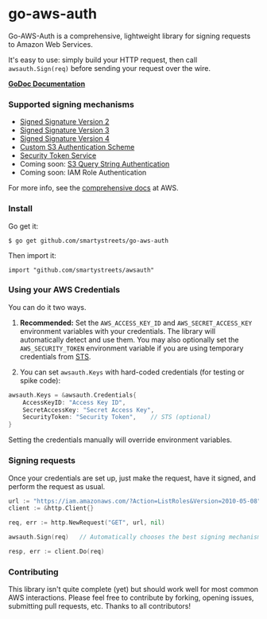go-aws-auth
===========

Go-AWS-Auth is a comprehensive, lightweight library for signing requests to Amazon Web Services.

It's easy to use: simply build your HTTP request, then call `awsauth.Sign(req)` before sending your request over the wire.

**[GoDoc Documentation](http://godoc.org/github.com/smartystreets/go-aws-auth)**


### Supported signing mechanisms

- [Signed Signature Version 2](http://docs.aws.amazon.com/general/latest/gr/signature-version-2.html)
- [Signed Signature Version 3](http://docs.aws.amazon.com/general/latest/gr/signing_aws_api_requests.html)
- [Signed Signature Version 4](http://docs.aws.amazon.com/general/latest/gr/signature-version-4.html)
- [Custom S3 Authentication Scheme](http://docs.aws.amazon.com/AmazonS3/latest/dev/RESTAuthentication.html)
- [Security Token Service](http://docs.aws.amazon.com/STS/latest/APIReference/Welcome.html)
- Coming soon: [S3 Query String Authentication](http://docs.aws.amazon.com/AmazonS3/latest/dev/S3_QSAuth.html)
- Coming soon: IAM Role Authentication

For more info, see the [comprehensive docs](http://docs.aws.amazon.com/general/latest/gr/signing_aws_api_requests.html) at AWS.


### Install

Go get it:

	$ go get github.com/smartystreets/go-aws-auth
	
Then import it:

	import "github.com/smartystreets/awsauth"


### Using your AWS Credentials

You can do it two ways.

1. **Recommended:** Set the `AWS_ACCESS_KEY_ID` and `AWS_SECRET_ACCESS_KEY` environment variables with your credentials. The library will automatically detect and use them. You may also optionally set the `AWS_SECURITY_TOKEN` environment variable if you are using temporary credentials from [STS](http://docs.aws.amazon.com/STS/latest/APIReference/Welcome.html).

2. You can set `awsauth.Keys` with hard-coded credentials (for testing or spike code):
```go
awsauth.Keys = &awsauth.Credentials{
	AccessKeyID: "Access Key ID", 
	SecretAccessKey: "Secret Access Key",
	SecurityToken: "Security Token",	// STS (optional)
}
```

Setting the credentials manually will override environment variables.



### Signing requests

Once your credentials are set up, just make the request, have it signed, and perform the request as usual.

```go
url := "https://iam.amazonaws.com/?Action=ListRoles&Version=2010-05-08"
client := &http.Client{}

req, err := http.NewRequest("GET", url, nil)

awsauth.Sign(req)	// Automatically chooses the best signing mechanism for the service

resp, err := client.Do(req)
```



### Contributing

This library isn't quite complete (yet) but should work well for most common AWS interactions. Please feel free to contribute by forking, opening issues, submitting pull requests, etc. Thanks to all contributors!
